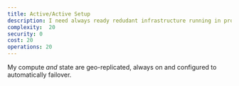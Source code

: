 ```yaml
---
title: Active/Active Setup
description: I need always ready redudant infrastructure running in production.
complexity:  20
security: 0
cost: 20
operations: 20
---
```


My compute _and_ state are geo-replicated, always on and configured to automatically failover.